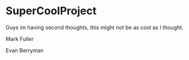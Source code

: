 # SuperCoolProject

Guys im having second thoughts, this might not be as cool as I thought.

Mark Fuller

Evan Berryman